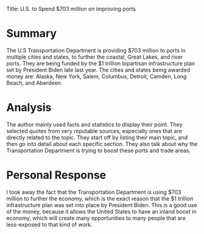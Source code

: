 Title: U.S. to Spend $703 million on improving ports

# Summary 
The U.S Transportation Department is providing $703 million to ports in multiple cities and states, to further the coastal, Great Lakes, and river ports. They are being funded by the $1 trillion bipartisan infrastructure plan set by President Biden late last year. The cities and states being awarded money are: Alaska, New York, Salem, Columbus, Detroit, Camden, Long Beach, and Aberdeen.
# Analysis
The author mainly used facts and statistics to display their point. They selected quotes from very reputable sources, especially ones that are directly related to the topic. They start off by listing their main topic, and then go into detail about each specific section. They also talk about why the Transportation Department is trying to boost these ports and trade areas.
# Personal Response
I took away the fact that the Transportation Department is using $703 million to further the economy, which is the exact reason that the $1 trillion infrastructure plan was set into place by President Biden. This is a good use of the money, because it allows the United States to have an inland boost in economy, which will create many opportunities to many people that are less-exposed to that kind of work.